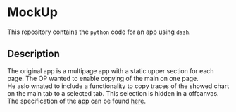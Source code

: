 # MockUp
This repository contains the `python` code for an app using `dash`.

## Description
The original app is a multipage app with a static upper section for each page. The OP wanted to enable copying of the main on one page.  
He aslo wnated to include a functionality to copy traces of the showed chart on the main tab to a selected tab. This selection is hidden in a offcanvas.
The specification of the app can be found [here](https://community.plotly.com/t/one-time-job-add-tab-duplication-functionality-to-existing-app/80036).
